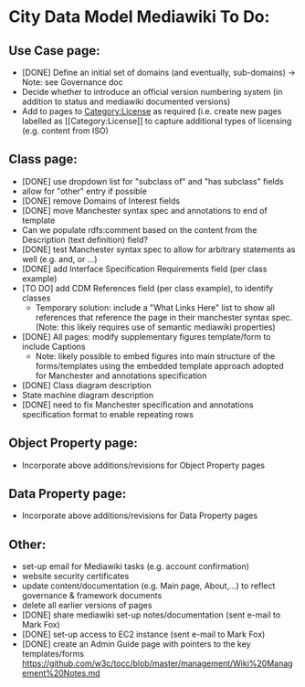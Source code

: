 # City Data Model Mediawiki To Do:

## Use Case page: 
* [DONE] Define an initial set of domains (and eventually, sub-domains)
-> Note: see Governance doc
* Decide whether to introduce an official version numbering system (in
addition to status and mediawiki documented versions)
* Add to pages to [Category:License](http://citydata.utoronto.ca/index.php/Category:License) as required (i.e. create new pages labelled as [[Category:License]] to capture additional types of licensing (e.g. content from ISO)

## Class page:
* [DONE] use dropdown list for "subclass of" and "has subclass" fields
* allow for "other" entry if possible
* [DONE] remove Domains of Interest fields
* [DONE] move Manchester syntax spec and annotations to end of template
* Can we populate rdfs:comment based on the content from the
Description (text definition) field?
* [DONE] test Manchester syntax spec to allow for arbitrary statements as
well (e.g. and, or ...)
* [DONE] add Interface Specification Requirements field (per class example)
* [TO DO] add CDM References field (per class example), to identify classes
	* Temporary solution: include a "What Links Here" list to show all references
that reference the page in their manchester syntax spec. (Note: this likely requires use of semantic mediawiki properties)
* [DONE] All pages: modify supplementary figures template/form to include Captions
	* Note: likely possible to embed figures into main structure of the forms/templates using the embedded template approach adopted for Manchester and annotations specification
* [DONE] Class diagram description
* State machine diagram description
* [DONE] need to fix Manchester specification and annotations specification format to enable repeating rows

## Object Property page:
* Incorporate above additions/revisions for Object Property pages

## Data Property page:
* Incorporate above additions/revisions for Data Property pages


## Other:
* set-up email for Mediawiki tasks (e.g. account confirmation)
* website security certificates
* update content/documentation (e.g. Main page, About,...) to reflect governance & framework documents
* delete all earlier versions of pages
* [DONE] share mediawiki set-up notes/documentation (sent e-mail to Mark Fox)
* [DONE] set-up access to EC2 instance (sent e-mail to Mark Fox)
* [DONE] create an Admin Guide page with pointers to the key templates/forms
	https://github.com/w3c/tocc/blob/master/management/Wiki%20Management%20Notes.md
